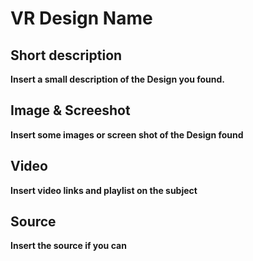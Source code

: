 # VR Design Name
## Short description
__Insert a small description of the Design you found.__

## Image & Screeshot
__Insert some images or screen shot of the Design found__

## Video
__Insert video links and playlist on the subject__

## Source 
__Insert the source if you can__
